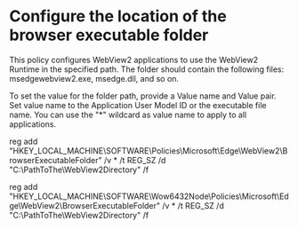 # Configure the location of the browser executable folder

This policy configures WebView2 applications to use the WebView2 Runtime in the specified path. The folder should contain the following files: msedgewebview2.exe, msedge.dll, and so on.  

To set the value for the folder path, provide a Value name and Value pair. Set value name to the Application User Model ID or the executable file name. You can use the "*" wildcard as value name to apply to all applications.  

reg add "HKEY_LOCAL_MACHINE\SOFTWARE\Policies\Microsoft\Edge\WebView2\BrowserExecutableFolder" /v * /t REG_SZ /d "C:\PathToThe\WebView2Directory" /f

reg add "HKEY_LOCAL_MACHINE\SOFTWARE\Wow6432Node\Policies\Microsoft\Edge\WebView2\BrowserExecutableFolder" /v * /t REG_SZ /d "C:\PathToThe\WebView2Directory" /f